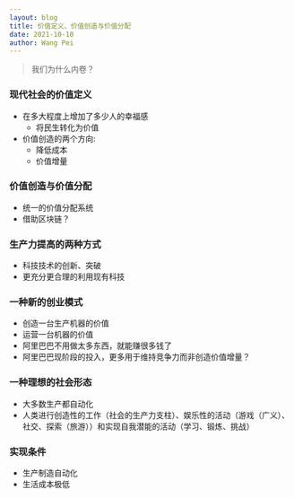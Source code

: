 ```yaml
---
layout: blog
title: 价值定义、价值创造与价值分配
date: 2021-10-10
author: Wang Pei
---
```


> 我们为什么内卷？

### 现代社会的价值定义

- 在多大程度上增加了多少人的幸福感
  - 将民生转化为价值
- 价值创造的两个方向:
  - 降低成本
  - 价值增量

### 价值创造与价值分配

- 统一的价值分配系统
- 借助区块链？

### 生产力提高的两种方式

- 科技技术的创新、突破
- 更充分更合理的利用现有科技

### 一种新的创业模式

- 创造一台生产机器的价值
- 运营一台机器的价值
- 阿里巴巴不用做太多东西，就能赚很多钱了
- 阿里巴巴现阶段的投入，更多用于维持竞争力而非创造价值增量？

### 一种理想的社会形态

- 大多数生产都自动化
- 人类进行创造性的工作（社会的生产力支柱）、娱乐性的活动（游戏（广义）、社交、探索（旅游））和实现自我潜能的活动（学习、锻炼、挑战）

### 实现条件

- 生产制造自动化
- 生活成本极低
